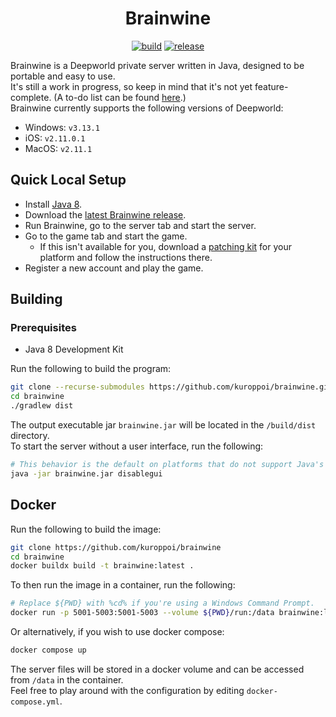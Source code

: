 <h1 align="center">Brainwine</h1>
<p align="center">
  <a href="https://github.com/kuroppoi/brainwine/actions"><img src="https://github.com/kuroppoi/brainwine/actions/workflows/build.yml/badge.svg" alt="build"/></a>
  <a href="https://github.com/kuroppoi/brainwine/releases/latest"><img src="https://img.shields.io/github/v/release/kuroppoi/brainwine?labelColor=30373D&label=Release&logoColor=959DA5&logo=github" alt="release"/></a>
</p>

Brainwine is a Deepworld private server written in Java, designed to be portable and easy to use.\
It's still a work in progress, so keep in mind that it's not yet feature-complete. (A to-do list can be found [here](https://github.com/kuroppoi/brainwine/projects/1).)\
Brainwine currently supports the following versions of Deepworld:

- Windows: `v3.13.1`
- iOS: `v2.11.0.1`
- MacOS: `v2.11.1`

## Quick Local Setup

- Install [Java 8](https://adoptium.net/temurin/releases/?package=jdk&version=8).
- Download the [latest Brainwine release](https://github.com/kuroppoi/brainwine/releases/latest).
- Run Brainwine, go to the server tab and start the server.
- Go to the game tab and start the game.
  - If this isn't available for you, download a [patching kit](https://github.com/kuroppoi/brainwine/releases/tag/patching-kits-1.0) for your platform and follow the instructions there.
- Register a new account and play the game.

## Building

### Prerequisites

- Java 8 Development Kit

Run the following to build the program:

```sh
git clone --recurse-submodules https://github.com/kuroppoi/brainwine.git
cd brainwine
./gradlew dist
```

The output executable jar `brainwine.jar` will be located in the `/build/dist` directory.\
To start the server without a user interface, run the following:

```sh
# This behavior is the default on platforms that do not support Java's Desktop API.
java -jar brainwine.jar disablegui
```

## Docker

Run the following to build the image:

```sh
git clone https://github.com/kuroppoi/brainwine
cd brainwine
docker buildx build -t brainwine:latest .
```

To then run the image in a container, run the following:

```sh
# Replace ${PWD} with %cd% if you're using a Windows Command Prompt.
docker run -p 5001-5003:5001-5003 --volume ${PWD}/run:/data brainwine:latest
```

Or alternatively, if you wish to use docker compose:

```sh
docker compose up
```

The server files will be stored in a docker volume and can be accessed from `/data` in the container.\
Feel free to play around with the configuration by editing `docker-compose.yml`.
